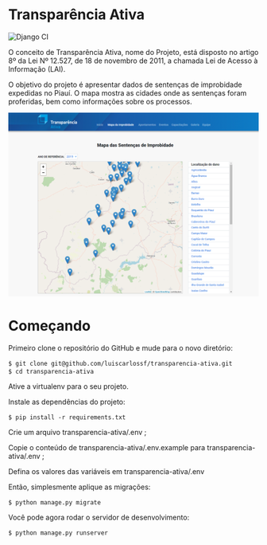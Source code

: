 # Transparência Ativa
![Django CI](https://github.com/luiscarlossf/transparencia-ativa/workflows/Django%20CI/badge.svg)

O conceito de Transparência Ativa, nome do Projeto, está disposto no artigo 8º da Lei Nº 12.527, de 18 de novembro de 2011, a chamada Lei de Acesso à Informação (LAI).

O objetivo do projeto é apresentar dados de sentenças de improbidade expedidas no Piauí. O mapa mostra as cidades onde as sentenças foram proferidas, bem como informações sobre os processos. 

![Default Map View](screenshots/map.png?raw=true "Title")

# Começando

Primeiro clone o repositório do GitHub e mude para o novo diretório:

    $ git clone git@github.com/luiscarlossf/transparencia-ativa.git
    $ cd transparencia-ativa
    
Ative a virtualenv para o seu projeto.
    
Instale as dependências do projeto:

    $ pip install -r requirements.txt
    
Crie um arquivo transparencia-ativa/.env ;

Copie o conteúdo de transparencia-ativa/.env.example para transparencia-ativa/.env ;

Defina os valores das variáveis em transparencia-ativa/.env 

Então, simplesmente aplique as migrações:

    $ python manage.py migrate
    

Você pode agora rodar o servidor de desenvolvimento:

    $ python manage.py runserver